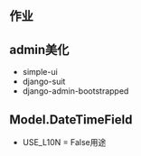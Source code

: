 ## 作业

## admin美化
- simple-ui
- django-suit
- django-admin-bootstrapped

## Model.DateTimeField
- USE_L10N = False用途
